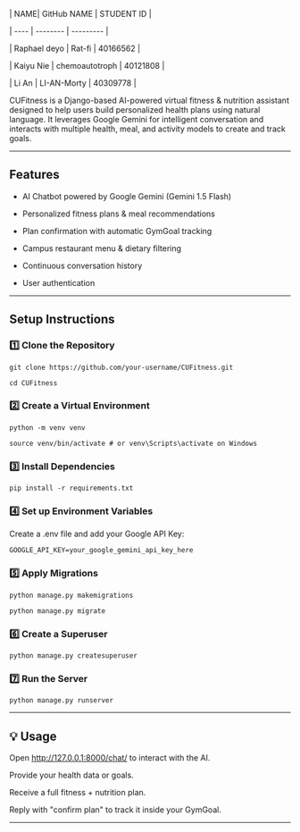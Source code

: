 | NAME| GitHub NAME | STUDENT ID |

| ---- | -------- | --------- |

| Raphael deyo | Rat-fi | 40166562 |

| Kaiyu Nie | chemoautotroph | 40121808 |

| Li An | LI-AN-Morty | 40309778 |

  
  

CUFitness is a Django-based AI-powered virtual fitness & nutrition assistant designed to help users build personalized health plans using natural language. It leverages Google Gemini for intelligent conversation and interacts with multiple health, meal, and activity models to create and track goals.

  

---

  

## Features

  

- AI Chatbot powered by Google Gemini (Gemini 1.5 Flash)

- Personalized fitness plans & meal recommendations

- Plan confirmation with automatic GymGoal tracking

- Campus restaurant menu & dietary filtering

- Continuous conversation history

- User authentication

---

## Setup Instructions

  

### 1️⃣ Clone the Repository

  

```
git clone https://github.com/your-username/CUFitness.git

cd CUFitness
```

  

### 2️⃣ Create a Virtual Environment

  

```
python -m venv venv

source venv/bin/activate # or venv\Scripts\activate on Windows
```

  

### 3️⃣ Install Dependencies

```
pip install -r requirements.txt
```

  

### 4️⃣ Set up Environment Variables

  

Create a .env file and add your Google API Key:

```
GOOGLE_API_KEY=your_google_gemini_api_key_here
```

  

### 5️⃣ Apply Migrations

  

```
python manage.py makemigrations

python manage.py migrate
```

  

### 6️⃣ Create a Superuser

  

```
python manage.py createsuperuser
```

  

### 7️⃣ Run the Server

  

```
python manage.py runserver
```

  

---

  

## 💡 Usage

Open http://127.0.0.1:8000/chat/ to interact with the AI.

  

Provide your health data or goals.

  

Receive a full fitness + nutrition plan.

  

Reply with "confirm plan" to track it inside your GymGoal.

  

---